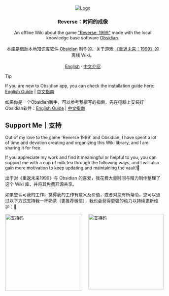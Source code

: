 <!-- PROJECT LOGO -->
<br />
<div align="center">
  <a href="https://github.com/ProudBenzene/Reverse1999Wiki-in-Obsidian">
    <img src="https://figure-bed123.oss-cn-beijing.aliyuncs.com/202406222054259.png" alt="Logo" width="" height="">
  </a>

  

  <h3 align="center">Reverse：时间的成像</h3>

  <p align="center">
    An offline Wiki about the game <a href="https://re.bluepoch.com/home/&wd=&eqid=fbb5beb400098f260000000464755c7c">"Reverse: 1999"</a> made with the local knowledge base software <a href="obsidian.md">Obsidian</a>.
    <br />
    <br />
    本库是借助本地知识库软件 <a href="obsidian.md">Obsidian</a> 制作的，关于游戏 <a href="https://re.bluepoch.com/home/&wd=&eqid=fbb5beb400098f260000000464755c7c">《重返未来：1999》</a>的离线 Wiki。
	<br />
    <br />
    <a href="https://github.com/ProudBenzene/Reverse1999Wiki-in-Obsidian/blob/main/000-%E7%AE%B1%E7%9A%84%E6%9E%84%E9%80%A0/README/README_EN.md">English</a>
    ·
    <a href="https://github.com/ProudBenzene/Reverse1999Wiki-in-Obsidian/blob/main/000-%E7%AE%B1%E7%9A%84%E6%9E%84%E9%80%A0/README/README_ZH.md">中文介绍</a>
  </p>
</div>


> [!tip]
> If you are new to Obsidian app, you can check the installation guide here: [English Guide](https://github.com/ProudBenzene/Reverse1999Wiki-in-Obsidian/blob/main/000-%E7%AE%B1%E7%9A%84%E6%9E%84%E9%80%A0/README/GUIDE_EN.md) | [中文指南](https://github.com/ProudBenzene/Reverse1999Wiki-in-Obsidian/blob/main/000-%E7%AE%B1%E7%9A%84%E6%9E%84%E9%80%A0/README/GUIDE_ZH.md)
>
> 如果你是一个Obsidian新手，可以参考我撰写的指南，先在电脑上安装好Obsidian软件：[English Guide](https://github.com/ProudBenzene/Reverse1999Wiki-in-Obsidian/blob/main/000-%E7%AE%B1%E7%9A%84%E6%9E%84%E9%80%A0/README/GUIDE_EN.md) | [中文指南](https://github.com/ProudBenzene/Reverse1999Wiki-in-Obsidian/blob/main/000-%E7%AE%B1%E7%9A%84%E6%9E%84%E9%80%A0/README/GUIDE_ZH.md)

## Support Me｜支持

Out of my love to the game 'Reverse 1999' and Obsidian, I have spent a lot of time and devotion creating and organizing this Wiki library, and I am sharing it for free.

If you appreciate my work and find it meaningful or helpful to you, you can support me with a cup of milk tea through the following ways, and I will also gain more motivation to keep updating and maintaining the vault!🦾

出于对《重返未来1999》与 Obsidian 的喜爱，我花费大量时间与精力制作整理了这个 Wiki 库，并将其免费开源共享。

如果您认可我的工作，觉得我的工作有意义及价值，或者对您有所帮助，您可以通过以下方式支持我一杯奶茶（更推荐微信），我也会获得更强的动力以持续更新维护：🥰

<div style="display: flex;">
    <img src="https://figure-bed123.oss-cn-beijing.aliyuncs.com/202406231057963.jpg" alt="支持码" style="width: 250px; margin-right: 20px;">
    <img src="https://figure-bed123.oss-cn-beijing.aliyuncs.com/202406080244833.jpg" alt="支持码" style="width: 245px;">
</div>
